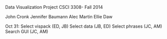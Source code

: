 Data Visualization Project
CSCI 3308- Fall 2014

John Cronk
Jennifer Baumann
Alec Martin
Ellie Daw

Oct 31:
    Select vispack (ED, JB)
    Select data (JB, ED)
    Select phrases (JC, AM)
    Search GUI (JC, AM)

